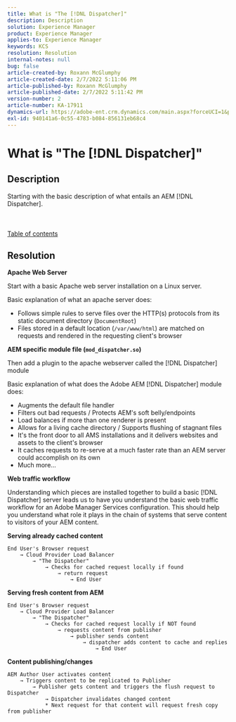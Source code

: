 ```yaml
---
title: What is "The [!DNL Dispatcher]"
description: Description
solution: Experience Manager
product: Experience Manager
applies-to: Experience Manager
keywords: KCS
resolution: Resolution
internal-notes: null
bug: false
article-created-by: Roxann McGlumphy
article-created-date: 2/7/2022 5:11:06 PM
article-published-by: Roxann McGlumphy
article-published-date: 2/7/2022 5:11:42 PM
version-number: 2
article-number: KA-17911
dynamics-url: https://adobe-ent.crm.dynamics.com/main.aspx?forceUCI=1&pagetype=entityrecord&etn=knowledgearticle&id=35d146ef-3888-ec11-93b0-0022480837ff
exl-id: 940141a6-0c55-4783-b084-856131eb68c4
---
```

# What is "The [!DNL Dispatcher]"

## Description

Starting with the basic description of what entails an AEM [!DNL Dispatcher].<br><br> <br><br>[Table of contents](https://experienceleague.adobe.com/docs/experience-cloud-kcs/kbarticles/KA-17490.html)

## Resolution


<b>Apache Web Server</b>

Start with a basic Apache web server installation on a Linux server.

Basic explanation of what an apache server does:

- Follows simple rules to serve files over the HTTP(s) protocols from its static document directory (`DocumentRoot`)
- Files stored in a default location (`/var/www/html`) are matched on requests and rendered in the requesting client's browser




<b>AEM specific module file (`mod_dispatcher.so`)</b>

Then add a plugin to the apache webserver called the [!DNL Dispatcher] module

Basic explanation of what does the Adobe AEM [!DNL Dispatcher] module does:

- Augments the default file handler
- Filters out bad requests / Protects AEM's soft belly/endpoints
- Load balances if more than one renderer is present
- Allows for a living cache directory / Supports flushing of stagnant files
- It's the front door to all AMS installations and it delivers websites and assets to the client's browser
- It caches requests to re-serve at a much faster rate than an AEM server could accomplish on its own
- Much more...




<b>Web traffic workflow</b>

Understanding which pieces are installed together to build a basic [!DNL Dispatcher] server leads us to have you understand the basic web traffic workflow for an Adobe Manager Services configuration.
 This should help you understand what role it plays in the chain of systems that serve content to visitors of your AEM content.

<b>Serving already cached content</b>


```
End User's Browser request 
    → Cloud Provider Load Balancer 
        → "The Dispatcher" 
            → Checks for cached request locally if found 
                → return request 
                    → End User
```


<b>Serving fresh content from AEM</b>


```
End User's Browser request 
    → Cloud Provider Load Balancer 
        → "The Dispatcher" 
            → Checks for cached request locally if NOT found 
                → requests content from publisher 
                    → publisher sends content 
                        → dispatcher adds content to cache and replies 
                            → End User
```


<b>Content publishing/changes</b>


```
AEM Author User activates content 
    → Triggers content to be replicated to Publisher 
        → Publisher gets content and triggers the flush request to Dispatcher 
            → Dispatcher invalidates changed content 
            * Next request for that content will request fresh copy from publisher
```
